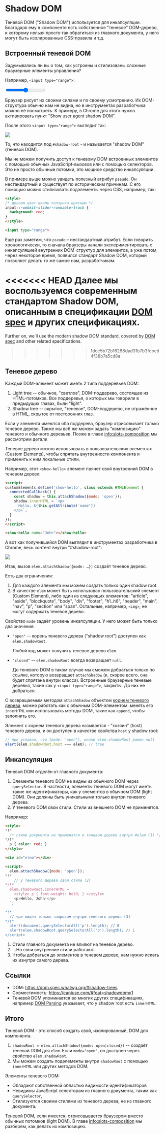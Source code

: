 # Shadow DOM

Теневой DOM ("Shadow DOM") используется для инкапсуляции. Благодаря ему в компоненте есть собственное "теневое" DOM-дерево, к которому нельзя просто так обратиться из главного документа, у него могут быть изолированные CSS-правила и т.д.

## Встроенный теневой DOM

Задумывались ли вы о том, как устроены и стилизованы сложные браузерные элементы управления?

Например, `<input type="range">`:

<p>
<input type="range">
</p>

Браузер рисует их своими силами и по своему усмотрению. Их DOM-структура обычно нам не видна, но в инструментах разработчика можно её посмотреть. К примеру, в Chrome для этого нужно активировать пункт "Show user agent shadow DOM".

После этого `<input type="range">` выглядит так:

![](shadow-dom-range.png)

То, что находится под `#shadow-root` - и называется "shadow DOM" (теневой DOM).

Мы не можем получить доступ к теневому DOM встроенных элементов с помощью обычных JavaScript-вызовов или с помощью селекторов. Это не просто обычные потомки, это мощное средство инкапсуляции.

В примере выше можно увидеть полезный атрибут `pseudo`. Он нестандартный и существует по историческим причинам. С его помощью можно стилизовать подэлементы через CSS, например, так:

```html run autorun
<style>
/* делаем цвет шкалы ползунка красным */
input::-webkit-slider-runnable-track {
  background: red;
}
</style>

<input type="range">
```

Ещё раз заметим, что `pseudo` – нестандартный атрибут. Если говорить хронологически, то сначала браузеры начали экспериментировать с инкапсуляцией внутренних DOM-структур для элементов, а уже потом, через некоторое время, появился стандарт Shadow DOM, который позволяет делать то же самое нам, разработчикам.

<<<<<<< HEAD
Далее мы воспользуемся современным стандартом Shadow DOM, описанным в спецификации [DOM spec](https://dom.spec.whatwg.org/#shadow-trees) и других спецификациях.
=======
Further on, we'll use the modern shadow DOM standard, covered by [DOM spec](https://dom.spec.whatwg.org/#shadow-trees) and other related specifications.
>>>>>>> 1dce5b72b16288dad31b7b3febed4f38b7a5cd8a

## Теневое дерево

Каждый DOM-элемент может иметь 2 типа поддеревьев DOM:

1. Light tree -- обычное, "светлое", DOM-поддерево, состоящее из HTML-потомков. Все поддеревья, о которых мы говорили в предыдущих главах, были "light".
2. Shadow tree -- скрытое, "теневое", DOM-поддерево, не отражённое в HTML, скрытое от посторонних глаз.

Если у элемента имеются оба поддерева, браузер отрисовывает только теневое дерево. Также мы всё же можем задать "композицию" теневого и обычного деревьев. Позже в главе <info:slots-composition> мы рассмотрим детали.

Теневое дерево можно использовать в пользовательских элементах (Custom Elements), чтобы спрятать внутренности компонента и применить к ним локальные стили.

Например, этот `<show-hello>` элемент прячет свой внутренний DOM в теневом дереве:

```html run autorun height=60
<script>
customElements.define('show-hello', class extends HTMLElement {
  connectedCallback() {
    const shadow = this.attachShadow({mode: 'open'});
    shadow.innerHTML = `<p>
      Hello, ${this.getAttribute('name')}
    </p>`;
  }  
});
</script>

<show-hello name="John"></show-hello>
```

А вот как получившийся DOM выглядит в инструментах разработчика в Chrome, весь контент внутри "#shadow-root":

![](shadow-dom-say-hello.png)

Итак, вызов `elem.attachShadow({mode: …})` создаёт теневое дерево.

Есть два ограничения:
1. Для каждого элемента мы можем создать только один shadow root.
2. В качестве `elem` может быть использован пользовательский элемент (Custom Element), либо один из следующих элементов: "article", "aside", "blockquote", "body", "div", "footer", "h1..h6", "header", "main", "nav", "p", "section" или "span". Остальные, например, `<img>`, не могут содержать теневое дерево.

Свойство `mode` задаёт уровень инкапсуляции. У него может быть только два значения:
- `"open"` -- корень теневого дерева ("shadow root") доступен как `elem.shadowRoot`.

    Любой код может получить теневое дерево `elem`.   
- `"closed"` -- `elem.shadowRoot` всегда возвращает `null`.

    До теневого DOM в таком случае мы сможем добраться только по ссылке, которую возвращает `attachShadow` (и, скорее всего, она будет спрятана внутри класса). Встроенные браузерные теневые деревья, такие как у `<input type="range">`, закрыты. До них не добраться.

С возвращаемым методом `attachShadow` объектом [корнем теневого дерева](https://dom.spec.whatwg.org/#shadowroot), можно работать как с обычным DOM-элементом: менять его `innerHTML` или использовать методы DOM, такие как `append`, чтобы заполнить его.

Элемент с корнем теневого дерева называется - "хозяин" (host) теневого дерева, и он доступен в качестве свойства `host` у shadow root:

```js
// при условии, что {mode: "open"}, иначе elem.shadowRoot равен null
alert(elem.shadowRoot.host === elem); // true
```

## Инкапсуляция

Теневой DOM отделён от главного документа:

1. Элементы теневого DOM не видны из обычного DOM через `querySelector`. В частности, элементы теневого DOM могут иметь такие же идентификаторы, как у элементов в обычном DOM (light DOM). Они должны быть уникальными только внутри теневого дерева.
2. У теневого DOM свои стили. Стили из внешнего DOM не применятся.

Например:

```html run untrusted height=40
<style>
*!*
  /* стили документа не применятся в теневом дереве внутри #elem (1) */
*/!*
  p { color: red; }
</style>

<div id="elem"></div>

<script>
  elem.attachShadow({mode: 'open'});
*!*
    // у теневого дерева свои стили (2)
*/!*
  elem.shadowRoot.innerHTML = `
    <style> p { font-weight: bold; } </style>
    <p>Hello, John!</p>
  `;

*!*
  // <p> виден только запросам внутри теневого дерева (3)
*/!*
  alert(document.querySelectorAll('p').length); // 0
  alert(elem.shadowRoot.querySelectorAll('p').length); // 1
</script>  
```

1. Стили главного документа не влияют на теневое дерево.
2. ...Но свои внутренние стили работают.
3. Чтобы добраться до элементов в теневом дереве, нам нужно искать их изнутри самого дерева.

## Ссылки

- DOM: <https://dom.spec.whatwg.org/#shadow-trees>
- Совместимость: <https://caniuse.com/#feat=shadowdomv1>
- Теневой DOM упоминается во многих других спецификациях, например [DOM Parsing](https://w3c.github.io/DOM-Parsing/#the-innerhtml-mixin) указывает, что у shadow root есть `innerHTML`.


## Итого

Теневой DOM - это способ создать свой, изолированный, DOM для компонента.

1. `shadowRoot = elem.attachShadow({mode: open|closed})` -- создаёт теневой DOM для `elem`. Если `mode="open"`, он доступен через свойство `elem.shadowRoot`.
2. Мы можем создать подэлементы внутри `shadowRoot` с помощью `innerHTML` или других методов DOM.

Элементы теневого DOM:
- Обладают собственной областью видимости идентификаторов
- Невидимы JavaScript селекторам из главного документа, таким как `querySelector`,
- Стилизуются своими стилями из теневого дерева, не из главного документа.

Теневой DOM, если имеется, отрисовывается браузером вместо обычных потомков (light DOM). В главе <info:slots-composition> мы разберём, как делать их композицию.
